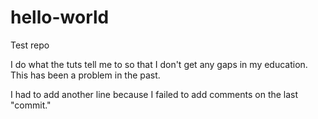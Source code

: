 hello-world
===========

Test repo


I do what the tuts tell me to so that I don't get any gaps in my education. This has been a problem in the past.

I had to add another line because I failed to add comments on the last "commit."
